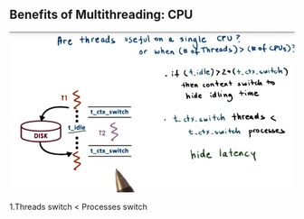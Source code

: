 ## Benefits of Multithreading: CPU

![](/assets/threadings_in_cpu.png)

1.Threads switch &lt; Processes switch

